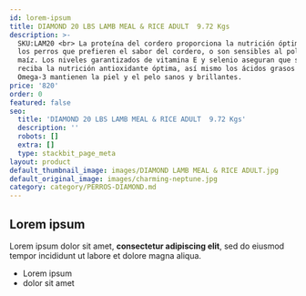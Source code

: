 ```yaml
---
id: lorem-ipsum
title: DIAMOND 20 LBS LAMB MEAL & RICE ADULT  9.72 Kgs
description: >-
  SKU:LAM20 <br> La proteína del cordero proporciona la nutrición óptima para
  los perros que prefieren el sabor del cordero, o son sensibles al pollo o al
  maíz. Los niveles garantizados de vitamina E y selenio aseguran que su perro
  reciba la nutrición antioxidante óptima, así mismo los ácidos grasos Omega-6 y
  Omega-3 mantienen la piel y el pelo sanos y brillantes.
price: '820'
order: 0
featured: false
seo:
  title: 'DIAMOND 20 LBS LAMB MEAL & RICE ADULT  9.72 Kgs'
  description: ''
  robots: []
  extra: []
  type: stackbit_page_meta
layout: product
default_thumbnail_image: images/DIAMOND LAMB MEAL & RICE ADULT.jpg
default_original_image: images/charming-neptune.jpg
category: category/PERROS-DIAMOND.md
---
```

## Lorem ipsum

Lorem ipsum dolor sit amet, **consectetur adipiscing elit**, sed do eiusmod tempor incididunt ut labore et dolore magna aliqua.

- Lorem ipsum
- dolor sit amet